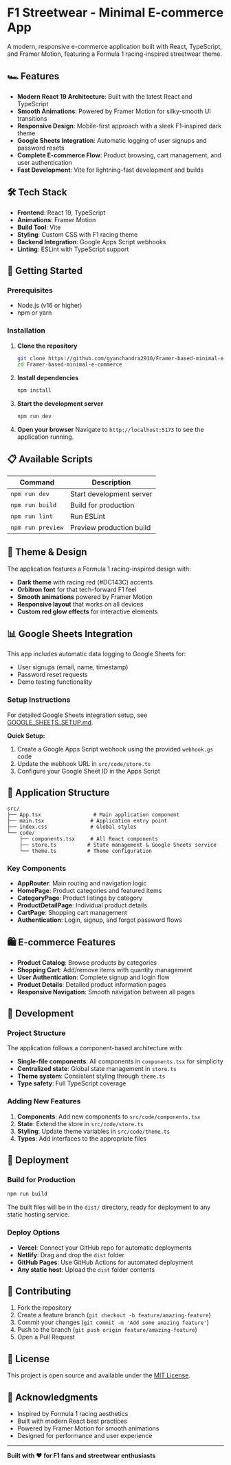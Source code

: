 # F1 Streetwear - Minimal E-commerce App

A modern, responsive e-commerce application built with React, TypeScript, and Framer Motion, featuring a Formula 1 racing-inspired streetwear theme.

## 🏎️ Features

- **Modern React 19 Architecture**: Built with the latest React and TypeScript
- **Smooth Animations**: Powered by Framer Motion for silky-smooth UI transitions
- **Responsive Design**: Mobile-first approach with a sleek F1-inspired dark theme
- **Google Sheets Integration**: Automatic logging of user signups and password resets
- **Complete E-commerce Flow**: Product browsing, cart management, and user authentication
- **Fast Development**: Vite for lightning-fast development and builds

## 🛠️ Tech Stack

- **Frontend**: React 19, TypeScript
- **Animations**: Framer Motion
- **Build Tool**: Vite
- **Styling**: Custom CSS with F1 racing theme
- **Backend Integration**: Google Apps Script webhooks
- **Linting**: ESLint with TypeScript support

## 🚀 Getting Started

### Prerequisites

- Node.js (v16 or higher)
- npm or yarn

### Installation

1. **Clone the repository**
   ```bash
   git clone https://github.com/gyanchandra2910/Framer-based-minimal-e-commerce.git
   cd Framer-based-minimal-e-commerce
   ```

2. **Install dependencies**
   ```bash
   npm install
   ```

3. **Start the development server**
   ```bash
   npm run dev
   ```

4. **Open your browser**
   Navigate to `http://localhost:5173` to see the application running.

## 📋 Available Scripts

| Command | Description |
|---------|-------------|
| `npm run dev` | Start development server |
| `npm run build` | Build for production |
| `npm run lint` | Run ESLint |
| `npm run preview` | Preview production build |

## 🎨 Theme & Design

The application features a Formula 1 racing-inspired design with:

- **Dark theme** with racing red (#DC143C) accents
- **Orbitron font** for that tech-forward F1 feel
- **Smooth animations** powered by Framer Motion
- **Responsive layout** that works on all devices
- **Custom red glow effects** for interactive elements

## 📊 Google Sheets Integration

This app includes automatic data logging to Google Sheets for:

- User signups (email, name, timestamp)
- Password reset requests
- Demo testing functionality

### Setup Instructions

For detailed Google Sheets integration setup, see [GOOGLE_SHEETS_SETUP.md](./GOOGLE_SHEETS_SETUP.md).

**Quick Setup:**
1. Create a Google Apps Script webhook using the provided `webhook.gs` code
2. Update the webhook URL in `src/code/store.ts`
3. Configure your Google Sheet ID in the Apps Script

## 📱 Application Structure

```
src/
├── App.tsx                 # Main application component
├── main.tsx               # Application entry point
├── index.css              # Global styles
└── code/
    ├── components.tsx     # All React components
    ├── store.ts          # State management & Google Sheets service
    └── theme.ts          # Theme configuration
```

### Key Components

- **AppRouter**: Main routing and navigation logic
- **HomePage**: Product categories and featured items
- **CategoryPage**: Product listings by category
- **ProductDetailPage**: Individual product details
- **CartPage**: Shopping cart management
- **Authentication**: Login, signup, and forgot password flows

## 🛍️ E-commerce Features

- **Product Catalog**: Browse products by categories
- **Shopping Cart**: Add/remove items with quantity management
- **User Authentication**: Complete signup and login flow
- **Product Details**: Detailed product information pages
- **Responsive Navigation**: Smooth navigation between all pages

## 🔧 Development

### Project Structure

The application follows a component-based architecture with:

- **Single-file components**: All components in `components.tsx` for simplicity
- **Centralized state**: Global state management in `store.ts`
- **Theme system**: Consistent styling through `theme.ts`
- **Type safety**: Full TypeScript coverage

### Adding New Features

1. **Components**: Add new components to `src/code/components.tsx`
2. **State**: Extend the store in `src/code/store.ts`
3. **Styling**: Update theme variables in `src/code/theme.ts`
4. **Types**: Add interfaces to the appropriate files

## 🚢 Deployment

### Build for Production

```bash
npm run build
```

The built files will be in the `dist/` directory, ready for deployment to any static hosting service.

### Deploy Options

- **Vercel**: Connect your GitHub repo for automatic deployments
- **Netlify**: Drag and drop the `dist` folder
- **GitHub Pages**: Use GitHub Actions for automated deployment
- **Any static host**: Upload the `dist` folder contents

## 🤝 Contributing

1. Fork the repository
2. Create a feature branch (`git checkout -b feature/amazing-feature`)
3. Commit your changes (`git commit -m 'Add some amazing feature'`)
4. Push to the branch (`git push origin feature/amazing-feature`)
5. Open a Pull Request

## 📄 License

This project is open source and available under the [MIT License](LICENSE).

## 🏁 Acknowledgments

- Inspired by Formula 1 racing aesthetics
- Built with modern React best practices
- Powered by Framer Motion for smooth animations
- Designed for performance and user experience

---

**Built with ❤️ for F1 fans and streetwear enthusiasts**
